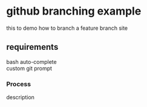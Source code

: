 # github branching example
this to demo how to branch a feature branch site 

## requirements
bash auto-complete  
custom git prompt

### Process
description

